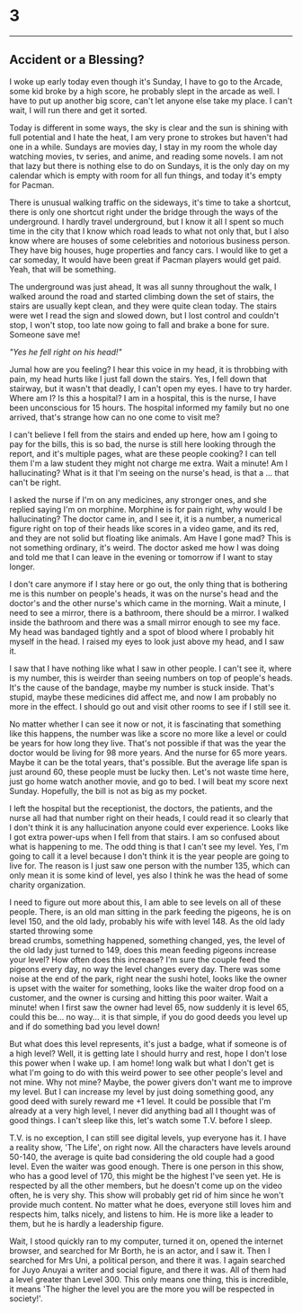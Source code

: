 # 3
-----------------

## Accident or a Blessing?

I woke up early today even though it's Sunday, I have to go to the Arcade, some kid broke by a high score, he probably
slept in the arcade as well. I have to put up another big score, can't let anyone else take my place. I can't wait,
I will run there and get it sorted.

Today is different in some ways, the sky is clear and the sun is shining with full potential and I hate the heat, I am very
prone to strokes but haven't had one in a while. Sundays are movies day, I stay in my room the whole day watching movies,
tv series, and anime, and reading some novels. I am not that lazy but there is nothing else to do on Sundays, it is the
only day on my calendar which is empty with room for all fun things, and today it's empty for Pacman.

There is unusual walking traffic on the sideways, it's time to take a shortcut, there is only one shortcut right
under the bridge through the ways of the underground. I hardly travel underground, but I know it all I spent so much time
in the city that I know which road leads to what not only that, but I also know where are houses of some celebrities
and notorious business person. They have big houses, huge properties and fancy cars. I would like to get a car someday,
It would have been great if Pacman players would get paid. Yeah, that will be something.

The underground was just ahead, It was all sunny throughout the walk, I walked around the road and started climbing down
the set of stairs, the stairs are usually kept clean, and they were quite clean today. The stairs were wet I read the
sign and slowed down, but I lost control and couldn't stop, I won't stop, too late now going to fall and brake a bone for
sure. Someone save me!

_"Yes he fell right on his head!"_

Jumal how are you feeling? I hear this voice in my head, it is throbbing with pain, my head hurts like I just fall
down the stairs. Yes, I fell down that stairway, but it wasn't that deadly, I can't open my eyes. I have to try
harder. Where am I? Is this a hospital? I am in a hospital, this is the nurse, I have been unconscious for 15 hours.
The hospital informed my family but no one arrived, that's strange how can no one come to visit me?

I can't believe I fell from the stairs and ended up here, how am I going to pay for the bills, this is so bad, the nurse
is still here looking through the report, and it's multiple pages, what are these people cooking? I can tell them
I'm a law student they might not charge me extra. Wait a minute! Am I hallucinating? What is it that I'm seeing on the
nurse's head, is that a ... that can't be right.

I asked the nurse if I'm on any medicines, any stronger ones, and she replied saying I'm on morphine. Morphine is for pain
right, why would I be hallucinating? The doctor came in, and I see it, it is a number, a numerical figure right on
top of their heads like scores in a video game, and its red, and they are not solid but floating like animals. Am
Have I gone mad? This is not something ordinary, it's weird. The doctor asked me how I was doing and told me that I can
leave in the evening or tomorrow if I want to stay longer.

I don't care anymore if I stay here or go out, the only thing that is bothering me is this number on people's heads, it
was on the nurse's head and the doctor's and the other nurse's which came in the morning. Wait a minute, I need to see
a mirror, there is a bathroom, there should be a mirror. I walked inside the bathroom and there was a small mirror
enough to see my face. My head was bandaged tightly and a spot of blood where I probably hit myself in the head. I
raised my eyes to look just above my head, and I saw it.

I saw that I have nothing like what I saw in other people. I can't see it, where is my number, this is
weirder than seeing numbers on top of people's heads. It's the cause of the bandage, maybe my number is stuck inside.
That's stupid, maybe these medicines did affect me, and now I am probably no more in the effect. I should go out and visit
other rooms to see if I still see it.

No matter whether I can see it now or not, it is fascinating that something like this happens, the number was like a score
no more like a level or could be years for how long they live. That's not possible if that was the year the doctor would be
living for 98 more years. And the nurse for 65 more years. Maybe it can be the total years, that's possible. But the average
life span is just around 60, these people must be lucky then. Let's not waste time here, just go home watch another movie,
and go to bed. I will beat my score next Sunday. Hopefully, the bill is not as big as my pocket.

I left the hospital but the receptionist, the doctors, the patients, and the nurse all had that number right on their heads,
I could read it so clearly that I don't think it is any hallucination anyone could ever experience. Looks like I got
extra power-ups when I fell from that stairs. I am so confused about what is happening to me. The odd thing is that I can't
see my level. Yes, I'm going to call it a level because I don't think it is the year people are going to live for. The reason
is I just saw one person with the number 135, which can only mean it is some kind of level, yes also I think he was the head
of some charity organization.

I need to figure out more about this, I am able to see levels on all of these people. There, is an old man sitting in the park feeding
the pigeons, he is on level 150, and the old lady, probably his wife with level 148. As the old lady started throwing some  
bread crumbs, something happened, something changed, yes, the level of the old lady just turned to 149, does this
mean feeding pigeons increase your level? How often does this increase? I'm sure the couple feed the pigeons every day, no way
the level changes every day. There was some noise at the end of the park, right near the sushi hotel, looks like the owner
is upset with the waiter for something, looks like the waiter drop food on a customer, and the owner is cursing and hitting this
poor waiter. Wait a minute! when I first saw the owner had level 65, now suddenly it is level 65, could this be... no way...
it is that simple, if you do good deeds you level up and if do something bad you level down!

But what does this level represents, it's just a badge, what if someone is of a high level? Well, it is getting late I should hurry
and rest, hope I don't lose this power when I wake up. I am home! long walk but what I don't get is what I'm going to do with
this weird power to see other people's level and not mine. Why not mine? Maybe, the power givers don't want me to improve my level.
But I can increase my level by just doing something good, any good deed with surely reward me +1 level. It could be possible
that I'm already at a very high level, I never did anything bad all I thought was of good things. I can't sleep like this, let's
watch some T.V. before I sleep.

T.V. is no exception, I can still see digital levels, yup everyone has it. I have a reality show, 'The Life', on right now. All
the characters have levels around 50-140, the average is quite bad considering the old couple had a good level. Even the waiter
was good enough. There is one person in this show, who has a good level of 170, this might be the highest I've seen yet. He
is respected by all the other members, but he doesn't come up on the video often, he is very shy. This show will probably get
rid of him since he won't provide much content. No matter what he does, everyone still loves him and respects him, talks nicely,
and listens to him. He is more like a leader to them, but he is hardly a leadership figure.

Wait, I stood quickly ran to my computer, turned it on, opened the internet browser, and searched for Mr Borth, he is an actor,
and I saw it. Then I searched for Mrs Uni, a political person, and there it was. I again searched for Juyo Anuyai a writer
and social figure, and there it was. All of them had a level greater than Level 300. This only means one thing, this is incredible,
it means 'The higher the level you are the more you will be respected in society!'.
